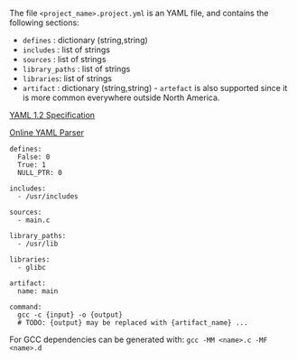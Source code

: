 The file `<project_name>.project.yml` is an YAML file, and contains the following sections:
* `defines` : dictionary (string,string)
* `includes` : list of strings
* `sources` : list of strings
* `library_paths` : list of strings
* `libraries`: list of strings
* `artifact` : dictionary (string,string) - `artefact` is also supported since it is more common everywhere outside North America.

[YAML 1.2 Specification](http://www.yaml.org/spec/1.2/spec.html)

[Online YAML Parser](http://yaml-online-parser.appspot.com/)

```
defines:
  False: 0
  True: 1
  NULL_PTR: 0

includes:
  - /usr/includes

sources:
  - main.c

library_paths:
  - /usr/lib

libraries:
  - glibc

artifact:
  name: main

command:
  gcc -c {input} -o {output}
  # TODO: {output} may be replaced with {artifact_name} ...

```

For GCC dependencies can be generated with: ` gcc -MM <name>.c -MF <name>.d  `
